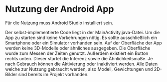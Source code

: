 # Nutzung der Android App

Für die Nutzung muss Android Studio installiert sein. 

Der selbst-implementierte Code liegt in der MainActivity.java-Datei. Um die App zu starten sind keine Vorkehrungen nötig. Es sollte ausschließlich ein Smartphone oder ein Simulator vorhanden sein. Auf der Oberfläche der App werden keine 3D-Modelle oder ähnliches ausgegeben. Die Oberfläche wurde zum Messen der Zeiten genutzt. Außerdem existiert ein Button rechts unten. Dieser startet die  Inferenz sowie die Ähnlichkeitsmaße. Je nach Gebrauch können die Aktivierung oder inaktiviert werden. Alle Daten welche zur Nutzung gebraucht werden, also Modell, Gewichtungen und 2D-Bilder sind bereits im Projekt vorhanden.
